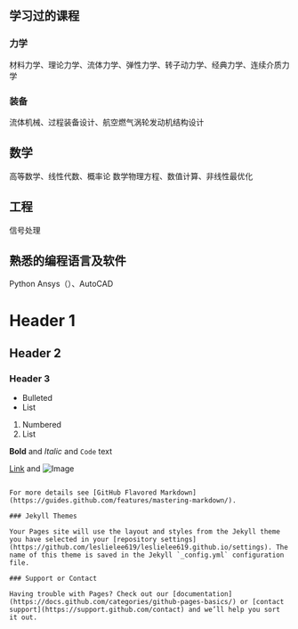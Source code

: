 ## 学习过的课程

### 力学
材料力学、理论力学、流体力学、弹性力学、转子动力学、经典力学、连续介质力学

### 装备
流体机械、过程装备设计、航空燃气涡轮发动机结构设计

## 数学
高等数学、线性代数、概率论
数学物理方程、数值计算、非线性最优化

## 工程
信号处理

## 熟悉的编程语言及软件
Python
Ansys（）、AutoCAD

# Header 1
## Header 2
### Header 3

- Bulleted
- List

1. Numbered
2. List

**Bold** and _Italic_ and `Code` text

[Link](url) and ![Image](src)
```

For more details see [GitHub Flavored Markdown](https://guides.github.com/features/mastering-markdown/).

### Jekyll Themes

Your Pages site will use the layout and styles from the Jekyll theme you have selected in your [repository settings](https://github.com/leslielee619/leslielee619.github.io/settings). The name of this theme is saved in the Jekyll `_config.yml` configuration file.

### Support or Contact

Having trouble with Pages? Check out our [documentation](https://docs.github.com/categories/github-pages-basics/) or [contact support](https://support.github.com/contact) and we’ll help you sort it out.
